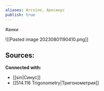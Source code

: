 ```yaml
---
aliases: Arcsine, Арксинус
publish: true
---
```

#анки

![[Pasted image 20230801190410.png]]




**Sources:**
- 


**Connected with:**
- [[sin|Синус]]
- [[514.116 Trigonometry|Тригонометрия]]

